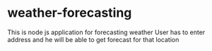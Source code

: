 # weather-forecasting

This is node js application for forecasting weather
User has to enter address and he will be able to get forecast for that location
